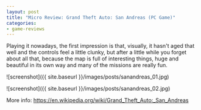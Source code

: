 ```yaml
---
layout: post
title: "Micro Review: Grand Theft Auto: San Andreas (PC Game)"
categories:
- game-reviews
---
```



Playing it nowadays, the first impression is that, visually, it hasn't aged that well and the controls feel a little clunky, but after a little while you forget about all that, because the map is full of interesting things, huge and beautiful in its own way and many of the missions are really fun.


![screenshot]({{ site.baseurl }}/images/posts/sanandreas_01.jpg)

![screenshot]({{ site.baseurl }}/images/posts/sanandreas_02.jpg)


<p>More info: <a href="https://en.wikipedia.org/wiki/Grand_Theft_Auto:_San_Andreas">https://en.wikipedia.org/wiki/Grand_Theft_Auto:_San_Andreas</a><p>

